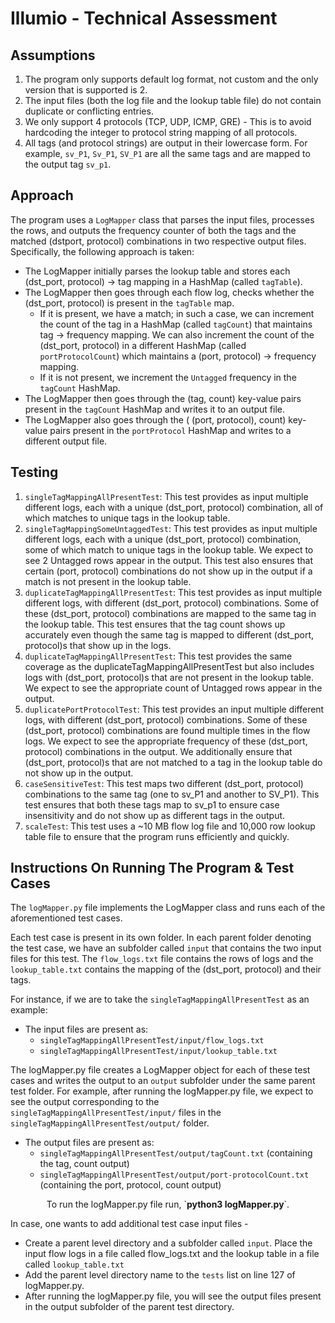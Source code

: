 # Illumio - Technical Assessment

## Assumptions
1. The program only supports default log format, not custom and the only version that is supported is 2. 
2. The input files (both the log file and the lookup table file) do not contain duplicate or conflicting entries.
3. We only support 4 protocols (TCP, UDP, ICMP, GRE) - This is to avoid hardcoding the integer to protocol string mapping of all protocols.
4. All tags (and protocol strings) are output in their lowercase form. For example, `sv_P1`, `Sv_P1`, `SV_P1` are all the same tags and are mapped to the output tag `sv_p1`.

## Approach
The program uses a `LogMapper` class that parses the input files, processes the rows, and outputs the frequency counter of both the tags and the matched (dstport, protocol) combinations in two respective output files.
Specifically, the following approach is taken:

* The LogMapper initially parses the lookup table and stores each (dst_port, protocol) -> tag mapping in a HashMap (called `tagTable`).
* The LogMapper then goes through each flow log, checks whether the (dst_port, protocol) is present in the `tagTable` map.
  + If it is present, we have a match; in such a case, we can increment the count of the tag in a HashMap (called `tagCount`) that maintains tag -> frequency mapping. We can also increment the count of the (dst_port, protocol) in a different HashMap (called `portProtocolCount`) which maintains a (port, protocol) -> frequency mapping.
  + If it is not present, we increment the `Untagged` frequency in the `tagCount` HashMap.
* The LogMapper then goes through the (tag, count) key-value pairs present in the `tagCount` HashMap and writes it to an output file.
* The LogMapper also goes through the ( (port, protocol), count) key-value pairs present in the `portProtocol` HashMap and writes to a different output file.

## Testing

1. `singleTagMappingAllPresentTest`: This test provides as input multiple different logs, each with a unique (dst_port, protocol) combination, all of which matches to unique tags in the lookup table.
2. `singleTagMappingSomeUntaggedTest`: This test provides as input multiple different logs, each with a unique (dst_port, protocol) combination, some of which match to unique tags in the lookup table. We expect to see 2 Untagged rows appear in the output. This test also ensures that certain (port, protocol) combinations do not show up in the output if a match is not present in the lookup table.
3. `duplicateTagMappingAllPresentTest`: This test provides as input multiple different logs, with different (dst_port, protocol) combinations. Some of these (dst_port, protocol) combinations are mapped to the same tag in the lookup table. This test ensures that the tag count shows up accurately even though the same tag is mapped to different (dst_port, protocol)s that show up in the logs.
4. `duplicateTagMappingAllPresentTest`: This test provides the same coverage as the duplicateTagMappingAllPresentTest but also includes logs with (dst_port, protocol)s that are not present in the lookup table. We expect to see the appropriate count of Untagged rows appear in the output.
5. `duplicatePortProtocolTest`: This test provides an input multiple different logs, with different (dst_port, protocol) combinations. Some of these (dst_port, protocol) combinations are found multiple times in the flow logs. We expect to see the appropriate frequency of these (dst_port, protocol) combinations in the output. We additionally ensure that (dst_port, protocol)s that are not matched to a tag in the lookup table do not show up in the output.
6. `caseSensitiveTest`: This test maps two different (dst_port, protocol) combinations to the same tag (one to sv_P1 and another to SV_P1). This test ensures that both these tags map to sv_p1 to ensure case insensitivity and do not show up as different tags in the output.
7. `scaleTest`: This test uses a ~10 MB flow log file and 10,000 row lookup table file to ensure that the program runs efficiently and quickly.

## Instructions On Running The Program & Test Cases

The `logMapper.py` file implements the LogMapper class and runs each of the aforementioned test cases. 

Each test case is present in its own folder. In each parent folder denoting the test case, we have an subfolder called `input` that contains the two input files for this test. 
The `flow_logs.txt` file contains the rows of logs and the `lookup_table.txt` contains the mapping of the (dst_port, protocol) and their tags. 

For instance, if we are to take the `singleTagMappingAllPresentTest` as an example:
* The input files are present as:
  + `singleTagMappingAllPresentTest/input/flow_logs.txt`
  + `singleTagMappingAllPresentTest/input/lookup_table.txt`

The logMapper.py file creates a LogMapper object for each of these test cases and writes the output to an `output` subfolder under the same parent test folder.
For example, after running the logMapper.py file, we expect to see the output corresponding to the `singleTagMappingAllPresentTest/input/` files in the `singleTagMappingAllPresentTest/output/` folder.
* The output files are present as:
  + `singleTagMappingAllPresentTest/output/tagCount.txt` (containing the tag, count output)
  + `singleTagMappingAllPresentTest/output/port-protocolCount.txt` (containing the port, protocol, count output)
    
<p align="center">To run the logMapper.py file run, `<strong>python3 logMapper.py</strong>`.</p>

In case, one wants to add additional test case input files - 
* Create a parent level directory and a subfolder called `input`. Place the input flow logs in a file called flow_logs.txt and the lookup table in a file called `lookup_table.txt`
* Add the parent level directory name to the `tests` list on line 127 of logMapper.py.
* After running the logMapper.py file, you will see the output files present in the output subfolder of the parent test directory.




